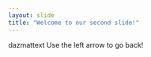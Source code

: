 ```yaml
---
layout: slide
title: "Welcome to our second slide!"
---
```

dazmattext
Use the left arrow to go back!
